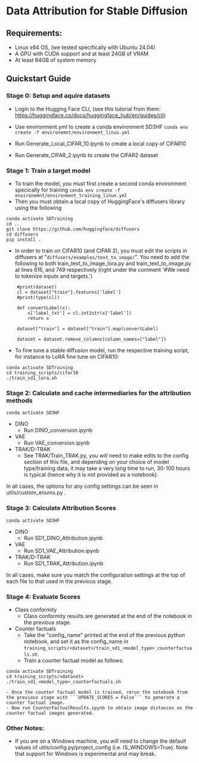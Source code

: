 # Data Attribution for Stable Diffusion

## Requirements:
- Linux x64 OS, (we tested specifically with Ubuntu 24.04)
- A GPU with CUDA support and at least 24GB of VRAM
- At least 64GB of system memory

## Quickstart Guide

### Stage 0: Setup and aquire datasets
- Login to the Hugging Face CLI, (see this tutorial from them: https://huggingface.co/docs/huggingface_hub/en/guides/cli)

- Use environment.yml to create a conda environment SD3HF
```conda env create -f environemnt/environment_linux.yml```

- Run Generate_Local_CIFAR_10.ipynb to create a local copy of CIFAR10
- Run Generate_CIFAR_2.ipynb to create the CIFAR2 dataset

### Stage 1: Train a target model
- To train the model, you must first create a second conda environment specically for training
```conda env create -f environemnt/environment_training_linux.yml```
- Then you must obtain a local copy of HuggingFace's diffusers library using the following
```
conda activate SDTraining
cd ..
git clone https://github.com/huggingface/diffusers
cd diffusers
pip install .
```
- In order to train on CIFAR10 (and CIFAR 2), you must edit the scripts in diffusers at
"```diffusers/examples/text_to_image/```". You need to add the following to both train_text_to_image_lora.py and train_text_to_image.py at lines 615, and 749 respectively (right under the comment '#We need to tokenize inputs and targets.')
```
    #print(dataset)
    cl = dataset["train"].features['label']
    #print(type(cl))

    def convertLabel(x):
        x['label_txt'] = cl.int2str(x['label'])
        return x

    dataset["train"] = dataset["train"].map(convertLabel)

    dataset = dataset.remove_columns(column_names=["label"])
```

- To fine tune a stable diffusion model, run the respective training script, for instance to LoRA fine tune on CIFAR10:
```
conda activate SDTraining
cd training_scripts/cifar10
./train_sd1_lora.sh
```

### Stage 2: Calculate and cache intermediaries for the attribution methods
```
conda activate SD3HF
```
- DINO
    - Run DINO_conversion.ipynb
- VAE
    - Run VAE_conversion.ipynb
- TRAK/D-TRAK
    - See TRAK/Train_TRAK.py, you _will_ need to make edits to the config section of this file, and depending on your choice of model type/training data, it may take a very long time to run, 30-100 hours is typical (hence why it is not provided as a notebook).

In all cases, the options for any config settings can be seen in utils/custom_enums.py .

### Stage 3: Calculate Attribution Scores
```
conda activate SD3HF
```
- DINO
    - Run SD1_DINO_Attribution.ipynb
- VAE
    - Run SD1_VAE_Attribution.ipynb
- TRAK/D-TRAK
    - Run SD1_TRAK_Attribution.ipynb

In all cases, make sure you match the configuration settings at the top of each file to that used in the previous stage.

### Stage 4: Evaluate Scores
- Class conformity
    - Class conformity results are generated at the end of the notebook in the previous stage.
- Counter factuals
    - Take the "config_name" printed at the end of the previous python notebook, and set it as the config_name in ```training_scripts/<dataset>/train_sd1_<model_type>_counterfactuals.sh```.
    - Train a counter factual model as follows:
```
conda activate SDTraining
cd training_scripts/<dataset>
./train_sd1_<model_type>_counterfactuals.sh
```
    - Once the counter factual model is trained, rerun the notebook from the previous stage with ```UPDATE_SCORES = False``` to generate a counter factual image.
    - Now run CounterFactualResults.ipynb to obtain image distances on the counter factual images generated.

### Other Notes:
- If you are on a Windows machine, you will need to change the default values of utils/config.py/project_config (i.e. IS_WINDOWS=True). Note that support for Windows is experimental and may break.
